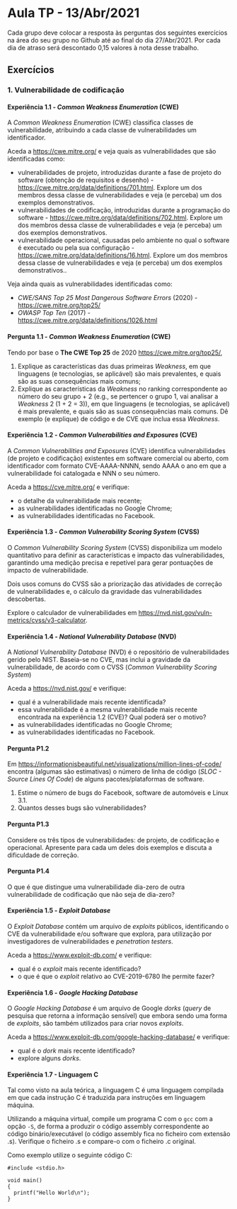 # Aula TP - 13/Abr/2021

Cada grupo deve colocar a resposta às perguntas dos seguintes exercícios na área do seu grupo no Github até ao final do dia 27/Abr/2021. Por cada dia de atraso será descontado 0,15 valores à nota desse trabalho.

## Exercícios

### 1. Vulnerabilidade de codificação

#### Experiência 1.1 - _Common Weakness Enumeration_ (CWE)

A _Common Weakness Enumeration_ (CWE) classifica classes de vulnerabilidade, atribuindo a cada classe de vulnerabilidades um identificador.

Aceda a <https://cwe.mitre.org/> e veja quais as vulnerabilidades que são identificadas como:

-   vulnerabilidades de projeto, introduzidas durante a fase de projeto do software (obtenção de requisitos e desenho) - <https://cwe.mitre.org/data/definitions/701.html>. Explore um dos membros dessa classe de vulnerabilidades e veja (e perceba) um dos exemplos demonstrativos.
-   vulnerabilidades de codificação, introduzidas durante a programação do software - <https://cwe.mitre.org/data/definitions/702.html>. Explore um dos membros dessa classe de vulnerabilidades e veja (e perceba) um dos exemplos demonstrativos.
-   vulnerabilidade operacional, causadas pelo ambiente no qual o software é executado ou pela sua configuração - <https://cwe.mitre.org/data/definitions/16.html>. Explore um dos membros dessa classe de vulnerabilidades e veja (e perceba) um dos exemplos demonstrativos..

Veja ainda quais as vulnerabilidades identificadas como:

-   _CWE/SANS Top 25 Most Dangerous Software Errors_ (2020) - <https://cwe.mitre.org/top25/>
-   _OWASP Top Ten_ (2017) - <https://cwe.mitre.org/data/definitions/1026.html>


#### Pergunta 1.1 - _Common Weakness Enumeration_ (CWE)

Tendo por base o **The CWE Top 25** de 2020 <https://cwe.mitre.org/top25/>, 

1. Explique as características das duas primeiras _Weakness_, em que linguagens (e tecnologias, se aplicável) são mais prevalentes, e quais são as suas consequências mais comuns;
2. Explique as características da _Weakness_ no ranking correspondente ao número do seu grupo + 2 (e.g., se pertencer o grupo 1, vai analisar a _Weakness_ 2 (1 + 2 = 3)), em que linguagens (e tecnologias, se aplicável) é mais prevalente, e quais são as suas consequências mais comuns. Dê exemplo (e explique) de código e de CVE que inclua essa _Weakness_.


#### Experiência 1.2 - _Common Vulnerabilities and Exposures_ (CVE)

A _Common Vulnerabilities and Exposures_ (CVE) identifica vulnerabilidades (de projeto e codificação) existentes em software comercial ou aberto, com identificador com formato CVE-AAAA-NNNN, sendo AAAA o ano em que a vulnerabilidade foi catalogada e NNN o seu número.

Aceda a <https://cve.mitre.org/> e verifique:

-   o detalhe da vulnerabilidade mais recente;
-   as vulnerabilidades identificadas no Google Chrome;
-   as vulnerabilidades identificadas no Facebook.

#### Experiência 1.3 - _Common Vulnerability Scoring System_ (CVSS)

O _Common Vulnerability Scoring System_ (CVSS) disponibiliza um modelo quantitativo para definir as características e impacto das vulnerabilidades, garantindo
uma medição precisa e repetível para gerar pontuações de impacto de vulnerabilidade.

Dois usos comuns do CVSS são a priorização das atividades de correção de vulnerabilidades e, o cálculo da gravidade das vulnerabilidades descobertas.

Explore o calculador de vulnerabilidades em <https://nvd.nist.gov/vuln-metrics/cvss/v3-calculator>.

#### Experiência 1.4 - _National Vulnerability Database_ (NVD)

A _National Vulnerability Database_ (NVD) é o repositório de vulnerabilidades gerido pelo NIST. Baseia-se no CVE, mas inclui a gravidade da vulnerabilidade, de acordo com o CVSS (_Common Vulnerability Scoring System_)

Aceda a <https://nvd.nist.gov/> e verifique:

-   qual é a vulnerabilidade mais recente identificada?
-   essa vulnerabilidade é a mesma vulnerabilidade mais recente encontrada na experiência 1.2 (CVE)? Qual poderá ser o motivo?
-   as vulnerabilidades identificadas no Google Chrome;
-   as vulnerabilidades identificadas no Facebook.

#### Pergunta P1.2

 Em <https://informationisbeautiful.net/visualizations/million-lines-of-code/> encontra (algumas são estimativas) o número de linha de código
 (_SLOC - Source Lines Of Code_) de alguns pacotes/plataformas de software.

1.  Estime o número de bugs do Facebook, software de automóveis e Linux 3.1.
2.  Quantos desses bugs são vulnerabilidades?

#### Pergunta P1.3

Considere os três tipos de vulnerabilidades: de projeto, de codificação e operacional. Apresente para cada um deles dois exemplos e discuta a dificuldade de correção.

#### Pergunta P1.4

O que é que distingue uma vulnerabilidade dia-zero de outra vulnerabilidade de codificação que não seja de dia-zero?

#### Experiência 1.5 - _Exploit Database_

O _Exploit Database_ contém um arquivo de _exploits_ públicos, identificando o CVE da vulnerabilidade e/ou software que explora, para utilização por investigadores de vulnerabilidades e _penetration testers_.

Aceda a <https://www.exploit-db.com/> e verifique:

-   qual é o _exploit_ mais recente identificado?
-   o que é que o _exploit_ relativo ao  CVE-2019-6780 lhe permite fazer?

#### Experiência 1.6 - _Google Hacking Database_

O _Google Hacking Database_ é um arquivo de Google _dorks_ (_query_ de pesquisa que retorna a informação sensível) que embora sendo uma forma de _exploits_, são também utilizados para criar novos _exploits_.

Aceda a <https://www.exploit-db.com/google-hacking-database/> e verifique:

-   qual é o _dork_ mais recente identificado?
-   explore alguns _dorks_.


#### Experiência 1.7 - Linguagem C

Tal como visto na aula teórica, a linguagem C é uma linguagem compilada em que cada instrução C é traduzida para instruções em linguagem máquina.

Utilizando a máquina virtual, compile um programa C com o `gcc` com a opção `-S`, de forma a produzir o código assembly correspondente ao código binário/executável (o código assembly fica no ficheiro com extensão .s).
Verifique o ficheiro .s e compare-o com o ficheiro .c original.

Como exemplo utilize o seguinte código C:

    #include <stdio.h>

    void main()
    {
      printf("Hello World\n");
    }

